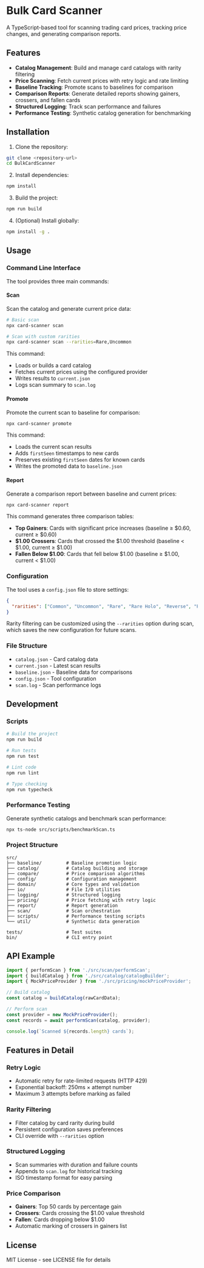 # Bulk Card Scanner

A TypeScript-based tool for scanning trading card prices, tracking price changes, and generating comparison reports.

## Features

- **Catalog Management**: Build and manage card catalogs with rarity filtering
- **Price Scanning**: Fetch current prices with retry logic and rate limiting
- **Baseline Tracking**: Promote scans to baselines for comparison
- **Comparison Reports**: Generate detailed reports showing gainers, crossers, and fallen cards
- **Structured Logging**: Track scan performance and failures
- **Performance Testing**: Synthetic catalog generation for benchmarking

## Installation

1. Clone the repository:
```bash
git clone <repository-url>
cd BulkCardScanner
```

2. Install dependencies:
```bash
npm install
```

3. Build the project:
```bash
npm run build
```

4. (Optional) Install globally:
```bash
npm install -g .
```

## Usage

### Command Line Interface

The tool provides three main commands:

#### Scan
Scan the catalog and generate current price data:

```bash
# Basic scan
npx card-scanner scan

# Scan with custom rarities
npx card-scanner scan --rarities=Rare,Uncommon
```

This command:
- Loads or builds a card catalog
- Fetches current prices using the configured provider
- Writes results to `current.json`
- Logs scan summary to `scan.log`

#### Promote
Promote the current scan to baseline for comparison:

```bash
npx card-scanner promote
```

This command:
- Loads the current scan results
- Adds `firstSeen` timestamps to new cards
- Preserves existing `firstSeen` dates for known cards
- Writes the promoted data to `baseline.json`

#### Report
Generate a comparison report between baseline and current prices:

```bash
npx card-scanner report
```

This command generates three comparison tables:
- **Top Gainers**: Cards with significant price increases (baseline ≥ $0.60, current ≥ $0.60)
- **$1.00 Crossers**: Cards that crossed the $1.00 threshold (baseline < $1.00, current ≥ $1.00)
- **Fallen Below $1.00**: Cards that fell below $1.00 (baseline ≥ $1.00, current < $1.00)

### Configuration

The tool uses a `config.json` file to store settings:

```json
{
  "rarities": ["Common", "Uncommon", "Rare", "Rare Holo", "Reverse", "Promo"]
}
```

Rarity filtering can be customized using the `--rarities` option during scan, which saves the new configuration for future scans.

### File Structure

- `catalog.json` - Card catalog data
- `current.json` - Latest scan results
- `baseline.json` - Baseline data for comparisons
- `config.json` - Tool configuration
- `scan.log` - Scan performance logs

## Development

### Scripts

```bash
# Build the project
npm run build

# Run tests
npm run test

# Lint code
npm run lint

# Type checking
npm run typecheck
```

### Performance Testing

Generate synthetic catalogs and benchmark scan performance:

```bash
npx ts-node src/scripts/benchmarkScan.ts
```

### Project Structure

```
src/
├── baseline/         # Baseline promotion logic
├── catalog/          # Catalog building and storage
├── compare/          # Price comparison algorithms
├── config/           # Configuration management
├── domain/           # Core types and validation
├── io/               # File I/O utilities
├── logging/          # Structured logging
├── pricing/          # Price fetching with retry logic
├── report/           # Report generation
├── scan/             # Scan orchestration
├── scripts/          # Performance testing scripts
└── util/             # Synthetic data generation

tests/                # Test suites
bin/                  # CLI entry point
```

## API Example

```typescript
import { performScan } from './src/scan/performScan';
import { buildCatalog } from './src/catalog/catalogBuilder';
import { MockPriceProvider } from './src/pricing/mockPriceProvider';

// Build catalog
const catalog = buildCatalog(rawCardData);

// Perform scan
const provider = new MockPriceProvider();
const records = await performScan(catalog, provider);

console.log(`Scanned ${records.length} cards`);
```

## Features in Detail

### Retry Logic
- Automatic retry for rate-limited requests (HTTP 429)
- Exponential backoff: 250ms × attempt number
- Maximum 3 attempts before marking as failed

### Rarity Filtering
- Filter catalog by card rarity during build
- Persistent configuration saves preferences
- CLI override with `--rarities` option

### Structured Logging
- Scan summaries with duration and failure counts
- Appends to `scan.log` for historical tracking
- ISO timestamp format for easy parsing

### Price Comparison
- **Gainers**: Top 50 cards by percentage gain
- **Crossers**: Cards crossing the $1.00 value threshold
- **Fallen**: Cards dropping below $1.00
- Automatic marking of crossers in gainers list

## License

MIT License - see LICENSE file for details